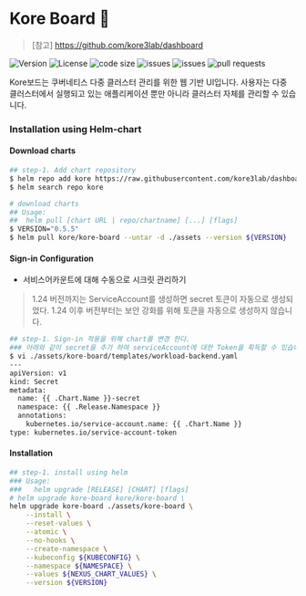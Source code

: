 # Kore Board :whale:

> [참고] https://github.com/kore3lab/dashboard

![Version](https://img.shields.io/github/release/kore3lab/dashboard) ![License](https://img.shields.io/github/license/kore3lab/dashboard) ![code size](https://img.shields.io/github/languages/code-size/kore3lab/dashboard)  ![issues](https://img.shields.io/github/issues/kore3lab/dashboard) ![issues](https://img.shields.io/github/issues-closed/kore3lab/dashboard) ![pull requests](https://img.shields.io/github/issues-pr-closed/kore3lab/dashboard) 

Kore보드는 쿠버네티스 다중 클러스터 관리를 위한 웹 기반 UI입니다. 사용자는 다중 클러스터에서 실행되고 있는 애플리케이션 뿐만 아니라 클러스터 자체를 관리할 수 있습니다.

### Installation using Helm-chart

#### Download charts
```sh
## step-1. Add chart repository
$ helm repo add kore https://raw.githubusercontent.com/kore3lab/dashboard/master/scripts/install/kubernetes
$ helm search repo kore

# download charts
## Usage:
##  helm pull [chart URL | repo/chartname] [...] [flags]
$ VERSION="0.5.5"
$ helm pull kore/kore-board --untar -d ./assets --version ${VERSION}
```

#### Sign-in Configuration
- 서비스어카운트에 대해 수동으로 시크릿 관리하기

> 1.24 버전까지는 ServiceAccount를 생성하면 secret 토큰이 자동으로 생성되었다.
> 1.24 이후 버전부터는 보안 강화를 위해 토큰을 자동으로 생성하지 않습니다.

```sh
## step-1. Sign-in 적용을 위해 chart를 변경 한다.
### 아래와 같이 secret을 추가 하여 serviceAccount에 대한 Token을 획득할 수 있습니다. 
$ vi ./assets/kore-board/templates/workload-backend.yaml
---
apiVersion: v1
kind: Secret
metadata:
  name: {{ .Chart.Name }}-secret
  namespace: {{ .Release.Namespace }}
  annotations:
    kubernetes.io/service-account.name: {{ .Chart.Name }}
type: kubernetes.io/service-account-token
```

#### Installation

```sh
## step-1. install using helm
### Usage:
###   helm upgrade [RELEASE] [CHART] [flags]
# helm upgrade kore-board kore/kore-board \
helm upgrade kore-board ./assets/kore-board \
    --install \
    --reset-values \
    --atomic \
    --no-hooks \
    --create-namespace \
    --kubeconfig ${KUBECONFIG} \
    --namespace ${NAMESPACE} \
    --values ${NEXUS_CHART_VALUES} \
    --version ${VERSION}
```